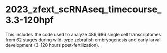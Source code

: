 # 2023_zfext_scRNAseq_timecourse_3.3-120hpf
This includes the code used to analyze 489,686 single cell transcriptomes from 62 stages during wild-type zebrafish embryogenesis and early larval development (3–120 hours post-fertilization).
